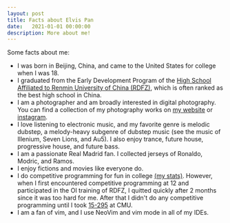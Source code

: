 ```yaml
---
layout: post
title: Facts about Elvis Pan
date:   2021-01-01 00:00:00
description: More about me!
---
```


Some facts about me:
- I was born in Beijing, China, and came to the United States for college when I was 18.
- I graduated from the Early Development Program of the [High School Affiliated to Renmin University of China (RDFZ)](https://en.wikipedia.org/wiki/High_School_Affiliated_to_Renmin_University_of_China), which is often ranked as the best high school in China.
- I am a photographer and am broadly interested in digital photography. You can find a collection of my photography works on [my website](https://elvis-pan.github.io/gallery/) or [instagram](https://www.instagram.com/elvispanphoto/).
- I love listening to electronic music, and my favorite genre is melodic dubstep, a melody-heavy subgenre of dubstep music (see the music of Illenium, Seven Lions, and Au5). I also enjoy trance, future house, progressive house, and future bass.
- I am a passionate Real Madrid fan. I collected jerseys of Ronaldo, Modric, and Ramos.
- I enjoy fictions and movies like everyone do.
- I do competitive programming for fun in college [(my stats)](https://elvis-pan.github.io/projects/cp/). However, when I first encountered competitive programming at 12 and participated in the OI training of RDFZ, I quitted quickly after 2 months since it was too hard for me. After that I didn't do any competitive programming until I took [15-295](https://contest.cs.cmu.edu/295/f20/) at CMU.
- I am a fan of vim, and I use NeoVim and vim mode in all of my IDEs.
